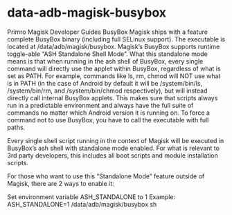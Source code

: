 # data-adb-magisk-busybox
Primro
Magisk
Developer Guides
BusyBox
Magisk ships with a feature complete BusyBox binary (including full SELinux support). The executable is located at /data/adb/magisk/busybox. Magisk’s BusyBox supports runtime toggle-able “ASH Standalone Shell Mode”. What this standalone mode means is that when running in the ash shell of BusyBox, every single command will directly use the applet within BusyBox, regardless of what is set as PATH. For example, commands like ls, rm, chmod will NOT use what is in PATH (in the case of Android by default it will be /system/bin/ls, /system/bin/rm, and /system/bin/chmod respectively), but will instead directly call internal BusyBox applets. This makes sure that scripts always run in a predictable environment and always have the full suite of commands no matter which Android version it is running on. To force a command not to use BusyBox, you have to call the executable with full paths.

Every single shell script running in the context of Magisk will be executed in BusyBox’s ash shell with standalone mode enabled. For what is relevant to 3rd party developers, this includes all boot scripts and module installation scripts.

For those who want to use this “Standalone Mode” feature outside of Magisk, there are 2 ways to enable it:

Set environment variable ASH_STANDALONE to 1
Example: ASH_STANDALONE=1 /data/adb/magisk/busybox sh <script>
Toggle with command-line options:
/data/adb/magisk/busybox sh -o standalone <script>
To make sure all subsequent sh shell executed also runs in standalone mode, option 1 is the preferred method (and this is what Magisk and the Magisk app internally use) as environment variables are inherited down to child processes.

Magisk Modules
A Magisk module is a folder placed in /data/adb/modules with the structure below:

/data/adb/modules
├── .
├── .
|
├── $MODID                  <--- The folder is named with the ID of the module
│   │
│   │      *** Module Identity ***
│   │
│   ├── module.prop         <--- This file stores the metadata of the module
│   │
│   │      *** Main Contents ***
│   │
│   ├── system              <--- This folder will be mounted if skip_mount does not exist
│   │   ├── ...
│   │   ├── ...
│   │   └── ...
│   │
│   ├── zygisk              <--- This folder contains the module's Zygisk native libraries
│   │   ├── arm64-v8a.so
│   │   ├── armeabi-v7a.so
│   │   ├── x86.so
│   │   ├── x86_64.so
│   │   └── unloaded        <--- If exists, the native libraries are incompatible
│   │
│   │      *** Status Flags ***
│   │
│   ├── skip_mount          <--- If exists, Magisk will NOT mount your system folder
│   ├── disable             <--- If exists, the module will be disabled
│   ├── remove              <--- If exists, the module will be removed next reboot
│   │
│   │      *** Optional Files ***
│   │
│   ├── post-fs-data.sh     <--- This script will be executed in post-fs-data
│   ├── service.sh          <--- This script will be executed in late_start service
|   ├── uninstall.sh        <--- This script will be executed when Magisk removes your module
│   ├── system.prop         <--- Properties in this file will be loaded as system properties by resetprop
│   ├── sepolicy.rule       <--- Additional custom sepolicy rules
│   │
│   │      *** Auto Generated, DO NOT MANUALLY CREATE OR MODIFY ***
│   │
│   ├── vendor              <--- A symlink to $MODID/system/vendor
│   ├── product             <--- A symlink to $MODID/system/product
│   ├── system_ext          <--- A symlink to $MODID/system/system_ext
│   │
│   │      *** Any additional files / folders are allowed ***
│   │
│   ├── ...
│   └── ...
|
├── another_module
│   ├── .
│   └── .
├── .
├── .
module.prop
This is the strict format of module.prop

id=<string>
name=<string>
version=<string>
versionCode=<int>
author=<string>
description=<string>
updateJson=<url> (optional)
id has to match this regular expression: ^[a-zA-Z][a-zA-Z0-9._-]+$
ex: ✓ a_module, ✓ a.module, ✓ module-101, ✗ a module, ✗ 1_module, ✗ -a-module
This is the unique identifier of your module. You should not change it once published.
versionCode has to be an integer. This is used to compare versions
updateJson should point to a URL that downloads a JSON to provide info so the Magisk app can update the module.
Others that weren’t mentioned above can be any single line string.
Make sure to use the UNIX (LF) line break type and not the Windows (CR+LF) or Macintosh (CR).
Update JSON format:

{
    "version": string,
    "versionCode": int,
    "zipUrl": url,
    "changelog": url
}
Shell scripts (*.sh)
Please read the Boot Scripts section to understand the difference between post-fs-data.sh and service.sh. For most module developers, service.sh should be good enough if you just need to run a boot script.

In all scripts of your module, please use MODDIR=${0%/*} to get your module’s base directory path; do NOT hardcode your module path in scripts. If Zygisk is enabled, the environment variable ZYGISK_ENABLED will be set to 1.

The system folder
All files you want to replace/inject should be placed in this folder. This folder will be recursively merged into the real /system; that is: existing files in the real /system will be replaced by the one in the module’s system, and new files in the module’s system will be added to the real /system.

If you place a file named .replace in any of the folders, instead of merging its contents, that folder will directly replace the one in the real system. This can be very handy for swapping out an entire folder.

If you want to replace files in /vendor, /vendor_dlkm, /product, /system_ext, /system_dlkm, /odm, or /odm_dlkm, please place them under system/vendor, system/product, and system/system_ext respectively. Magisk will transparently handle whether these partitions are in a separate partition or not.

Zygisk
Zygisk is a feature of Magisk that allows advanced module developers to run code directly in every Android applications’ processes before they are specialized and running. For more details about the Zygisk API and building a Zygisk module, please checkout the Zygisk Module Sample project.

system.prop
This file follows the same format as build.prop. Each line comprises of [key]=[value].

sepolicy.rule
If your module requires some additional sepolicy patches, please add those rules into this file. Each line in this file will be treated as a policy statement. For more details about how a policy statement is formatted, please check magiskpolicy’s documentation.

Magisk Module Installer
A Magisk module installer is a Magisk module packaged in a zip file that can be flashed in the Magisk app or custom recoveries such as TWRP. The simplest Magisk module installer is just a Magisk module packed as a zip file, in addition to the following files:

update-binary: Download the latest module_installer.sh and rename/copy that script as update-binary
updater-script: This file should only contain the string #MAGISK
The module installer script will setup the environment, extract the module files from the zip file to the correct location, then finalizes the installation process, which should be good enough for most simple Magisk modules.

module.zip
│
├── META-INF
│   └── com
│       └── google
│           └── android
│               ├── update-binary      <--- The module_installer.sh you downloaded
│               └── updater-script     <--- Should only contain the string "#MAGISK"
│
├── customize.sh                       <--- (Optional, more details later)
│                                           This script will be sourced by update-binary
├── ...
├── ...  /* The rest of module's files */
│
Customization
If you need to customize the module installation process, optionally you can create a script in the installer named customize.sh. This script will be sourced (not executed!) by the module installer script after all files are extracted and default permissions and secontext are applied. This is very useful if your module require additional setup based on the device ABI, or you need to set special permissions/secontext for some of your module files.

If you would like to fully control and customize the installation process, declare SKIPUNZIP=1 in customize.sh to skip all default installation steps. By doing so, your customize.sh will be responsible to install everything by itself.

The customize.sh script runs in Magisk’s BusyBox ash shell with “Standalone Mode” enabled. The following variables and functions are available:

Variables
MAGISK_VER (string): the version string of current installed Magisk (e.g. v20.0)
MAGISK_VER_CODE (int): the version code of current installed Magisk (e.g. 20000)
BOOTMODE (bool): true if the module is being installed in the Magisk app
MODPATH (path): the path where your module files should be installed
TMPDIR (path): a place where you can temporarily store files
ZIPFILE (path): your module’s installation zip
ARCH (string): the CPU architecture of the device. Value is either arm, arm64, x86, or x64
IS64BIT (bool): true if $ARCH is either arm64 or x64
API (int): the API level (Android version) of the device (e.g. 21 for Android 5.0)
Functions
ui_print <msg>
    print <msg> to console
    Avoid using 'echo' as it will not display in custom recovery's console

abort <msg>
    print error message <msg> to console and terminate the installation
    Avoid using 'exit' as it will skip the termination cleanup steps

set_perm <target> <owner> <group> <permission> [context]
    if [context] is not set, the default is "u:object_r:system_file:s0"
    this function is a shorthand for the following commands:
       chown owner.group target
       chmod permission target
       chcon context target

set_perm_recursive <directory> <owner> <group> <dirpermission> <filepermission> [context]
    if [context] is not set, the default is "u:object_r:system_file:s0"
    for all files in <directory>, it will call:
       set_perm file owner group filepermission context
    for all directories in <directory> (including itself), it will call:
       set_perm dir owner group dirpermission context
For convenience, you can also declare a list of folders you want to replace in the variable name REPLACE. The module installer script will create the .replace file into the folders listed in REPLACE. For example:

REPLACE="
/system/app/YouTube
/system/app/Bloatware
"
The list above will result in the following files being created: $MODPATH/system/app/YouTube/.replace and $MODPATH/system/app/Bloatware/.replace.

Notes
When your module is downloaded with the Magisk app, update-binary will be forcefully replaced with the latest module_installer.sh. DO NOT try to add any custom logic in update-binary.
Due to historical reasons, DO NOT add a file named install.sh in your module installer zip.
DO NOT call exit at the end of customize.sh. The module installer script has to perform some cleanups before exiting.
Boot Scripts
In Magisk, you can run boot scripts in 2 different modes: post-fs-data and late_start service mode.

post-fs-data mode
This stage is BLOCKING. The boot process is paused before execution is done, or 10 seconds have passed.
Scripts run before any modules are mounted. This allows a module developer to dynamically adjust their modules before it gets mounted.
This stage happens before Zygote is started, which pretty much means everything in Android
WARNING: using setprop will deadlock the boot process! Please use resetprop -n <prop_name> <prop_value> instead.
Only run scripts in this mode if necessary.
late_start service mode
This stage is NON-BLOCKING. Your script runs in parallel with the rest of the booting process.
This is the recommended stage to run most scripts.
In Magisk, there are also 2 kinds of scripts: general scripts and module scripts.

General Scripts
Placed in /data/adb/post-fs-data.d or /data/adb/service.d
Only executed if the script is set as executable (chmod +x script.sh)
Scripts in post-fs-data.d runs in post-fs-data mode, and scripts in service.d runs in late_start service mode.
Modules should NOT add general scripts during installation
Module Scripts
Placed in the module’s own folder
Only executed if the module is enabled
post-fs-data.sh runs in post-fs-data mode, and service.sh runs in late_start service mode.
All boot scripts will run in Magisk’s BusyBox ash shell with “Standalone Mode” enabled.

Root Directory Overlay System
Since / is read-only on system-as-root devices, Magisk provides an overlay system to enable developers to replace files in rootdir or add new *.rc scripts. This feature is designed mostly for custom kernel developers.

Overlay files shall be placed in the overlay.d folder in boot image ramdisk, and they follow these rules:

Each *.rc file (except for init.rc) in overlay.d will be read and concatenated AFTER init.rc if it does not exist in the root directory, otherwise it will REPLACE the existing one.
Existing files can be replaced by files located at the same relative path
Files that correspond to a non-existing file will be ignored
To add additional files which you can refer to in your custom *.rc scripts, add them into overlay.d/sbin. The 3 rules above do not apply to anything in this folder; instead, they will be directly copied to Magisk’s internal tmpfs directory (which used to always be /sbin).

Starting from Android 11, the /sbin folder may no longer exists, and in that scenario, Magisk randomly generates a different tmpfs folder each boot. Every occurrence of the pattern ${MAGISKTMP} in your *.rc scripts will be replaced with the Magisk tmpfs folder when magiskinit injects it into init.rc. On pre Android 11 devices, ${MAGISKTMP} will simply be replaced with /sbin, so NEVER hardcode /sbin in the *.rc scripts when referencing these additional files.

Here is an example of how to setup overlay.d with a custom *.rc script:

ramdisk
│
├── overlay.d
│   ├── sbin
│   │   ├── libfoo.ko      <--- These 2 files will be copied
│   │   └── myscript.sh    <--- into Magisk's tmpfs directory
│   ├── custom.rc          <--- This file will be injected into init.rc
│   ├── res
│   │   └── random.png     <--- This file will replace /res/random.png
│   └── new_file           <--- This file will be ignored because
│                               /new_file does not exist
├── res
│   └── random.png         <--- This file will be replaced by
│                               /overlay.d/res/random.png
├── ...
├── ...  /* The rest of initramfs files */
│
Here is an example of the custom.rc:

# Use ${MAGISKTMP} to refer to Magisk's tmpfs directory

on early-init
    setprop sys.example.foo bar
    insmod ${MAGISKTMP}/libfoo.ko
    start myservice

service myservice ${MAGISKTMP}/myscript.sh
    oneshot
This site is open source. Improve this page.

